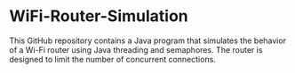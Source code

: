 # WiFi-Router-Simulation
This GitHub repository contains a Java program that simulates the behavior of a Wi-Fi router using Java threading and semaphores. The router is designed to limit the number of concurrent connections.

